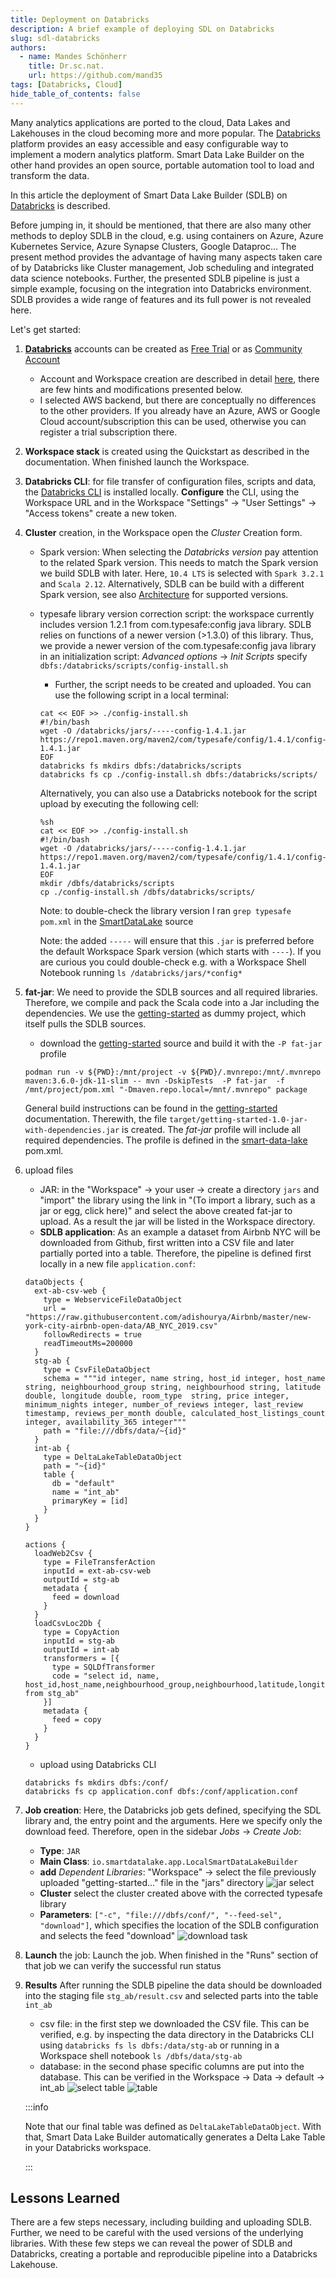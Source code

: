 ```yaml
---
title: Deployment on Databricks
description: A brief example of deploying SDL on Databricks
slug: sdl-databricks
authors:
  - name: Mandes Schönherr
    title: Dr.sc.nat.
    url: https://github.com/mand35
tags: [Databricks, Cloud]
hide_table_of_contents: false
---
```


Many analytics applications are ported to the cloud, Data Lakes and Lakehouses in the cloud becoming more and more popular. 
The [Databricks](https://databricks.com) platform provides an easy accessible and easy configurable way to implement a modern analytics platform. 
Smart Data Lake Builder on the other hand provides an open source, portable automation tool to load and transform the data.

In this article the deployment of Smart Data Lake Builder (SDLB) on [Databricks](https://databricks.com) is described. 

<!--truncate-->

Before jumping in, it should be mentioned, that there are also many other methods to deploy SDLB in the cloud, e.g. using containers on Azure, Azure Kubernetes Service, Azure Synapse Clusters, Google Dataproc...
The present method provides the advantage of having many aspects taken care of by Databricks like Cluster management, Job scheduling and integrated data science notebooks.
Further, the presented SDLB pipeline is just a simple example, focusing on the integration into Databricks environment. 
SDLB provides a wide range of features and its full power is not revealed here. 

Let's get started:

1. [**Databricks**](https://databricks.com) accounts can be created as [Free Trial](https://databricks.com/try-databricks) or as [Community Account](https://community.databricks.com/s/login/SelfRegister)
    - Account and Workspace creation are described in detail [here](https://docs.databricks.com/getting-started/account-setup.html), there are few hints and modifications presented below.
    - I selected AWS backend, but there are conceptually no differences to the other providers. If you already have an Azure, AWS or Google Cloud account/subscription this can be used, otherwise you can register a trial subscription there. 
1. **Workspace stack** is created using the Quickstart as described in the documentation. When finished launch the Workspace.
1. **Databricks CLI**: for file transfer of configuration files, scripts and data, the [Databricks CLI](https://docs.databricks.com/dev-tools/cli/index.html) is installed locally. **Configure** the CLI, using the Workspace URL and in the Workspace "Settings" -> "User Settings" -> "Access tokens" create a new token.
1. **Cluster** creation, in the Workspace open the *Cluster* Creation form.
    - Spark version: When selecting the *Databricks version* pay attention to the related Spark version. 
      This needs to match the Spark version we build SDLB with later. Here, `10.4 LTS` is selected with `Spark 3.2.1` and `Scala 2.12`. 
      Alternatively, SDLB can be build with a different Spark version, see also [Architecture](../../docs/architecture) for supported versions. 
    - typesafe library version correction script: the workspace currently includes version 1.2.1 from com.typesafe:config java library. 
      SDLB relies on functions of a newer version (>1.3.0) of this library. 
      Thus, we provide a newer version of the com.typesafe:config java library in an initialization script: *Advanced options* -> *Init Scripts* specify `dbfs:/databricks/scripts/config-install.sh`
        + Further, the script needs to be created and uploaded. You can use the following script in a local terminal:
        ```
        cat << EOF >> ./config-install.sh
        #!/bin/bash
        wget -O /databricks/jars/-----config-1.4.1.jar https://repo1.maven.org/maven2/com/typesafe/config/1.4.1/config-1.4.1.jar
        EOF
        databricks fs mkdirs dbfs:/databricks/scripts
        databricks fs cp ./config-install.sh dbfs:/databricks/scripts/
        ```
		
		Alternatively, you can also use a Databricks notebook for the script upload by executing the following cell:
		```
		%sh
		cat << EOF >> ./config-install.sh
		#!/bin/bash
		wget -O /databricks/jars/-----config-1.4.1.jar https://repo1.maven.org/maven2/com/typesafe/config/1.4.1/config-1.4.1.jar
		EOF
		mkdir /dbfs/databricks/scripts
		cp ./config-install.sh /dbfs/databricks/scripts/
		```

        Note: to double-check the library version I ran `grep typesafe pom.xml` in the [SmartDataLake](https://github.com/smart-data-lake/smart-data-lake.git) source

        Note: the added `-----` will ensure that this `.jar` is preferred before the default Workspace Spark version (which starts with `----`). 
        If you are curious you could double-check e.g. with a Workspace Shell Notebook running `ls /databricks/jars/*config*`

2. **fat-jar**:
       We need to provide the SDLB sources and all required libraries. Therefore, we compile and pack the Scala code into a Jar including the dependencies. We use the [getting-started](https://github.com/smart-data-lake/getting-started.git) as dummy project, which itself pulls the SDLB sources. 
    - download the [getting-started](https://github.com/smart-data-lake/getting-started.git) source and build it with the `-P fat-jar` profile
    ```
    podman run -v ${PWD}:/mnt/project -v ${PWD}/.mvnrepo:/mnt/.mvnrepo maven:3.6.0-jdk-11-slim -- mvn -DskipTests  -P fat-jar  -f /mnt/project/pom.xml "-Dmaven.repo.local=/mnt/.mvnrepo" package
    ```
    General build instructions can be found in the [getting-started](../../docs/getting-started/setup#compile-scala-classes) documentation. 
    Therewith, the file `target/getting-started-1.0-jar-with-dependencies.jar` is created. 
    The *fat-jar* profile will include all required dependencies. The profile is defined in the [smart-data-lake](https://github.com/smart-data-lake/smart-data-lake) pom.xml.

3. upload files
	- JAR: in the "Workspace" -> your user -> create a directory `jars` and "import" the library using the link in "(To import a library, such as a jar or egg, click here)" and select the above created fat-jar to upload. As a result the jar will be listed in the Workspace directory. 
	- **SDLB application**: As an example a dataset from Airbnb NYC will be downloaded from Github, first written into a CSV file and later partially ported into a table. Therefore, the pipeline is defined first locally in a new file `application.conf`:
	```
	dataObjects {
	  ext-ab-csv-web {
	    type = WebserviceFileDataObject
	    url = "https://raw.githubusercontent.com/adishourya/Airbnb/master/new-york-city-airbnb-open-data/AB_NYC_2019.csv"
	    followRedirects = true
	    readTimeoutMs=200000
	  }
	  stg-ab {
	    type = CsvFileDataObject
	    schema = """id integer, name string, host_id integer, host_name string, neighbourhood_group string, neighbourhood string, latitude double, longitude double, room_type  string, price integer, minimum_nights integer, number_of_reviews integer, last_review timestamp, reviews_per_month double, calculated_host_listings_count integer, availability_365 integer"""
	    path = "file:///dbfs/data/~{id}"
	  }
	  int-ab {
	    type = DeltaLakeTableDataObject
	    path = "~{id}"
	    table {
	      db = "default"
	      name = "int_ab"
	      primaryKey = [id]
	    }
	  }
	}

	actions {
	  loadWeb2Csv {
	    type = FileTransferAction
	    inputId = ext-ab-csv-web
	    outputId = stg-ab
	    metadata {
	      feed = download
	    }
	  }
	  loadCsvLoc2Db {
	    type = CopyAction
	    inputId = stg-ab
	    outputId = int-ab
	    transformers = [{
	      type = SQLDfTransformer
	      code = "select id, name, host_id,host_name,neighbourhood_group,neighbourhood,latitude,longitude from stg_ab"
	    }]
	    metadata {
	      feed = copy
	    }
	  }
	}
	```
	- upload using Databricks CLI 
	```
	databricks fs mkdirs dbfs:/conf/
	databricks fs cp application.conf dbfs:/conf/application.conf
	```

1. **Job creation**:
	Here, the Databricks job gets defined, specifying the SDL library and, the entry point and the arguments. Here we specify only the download feed. 
	Therefore, open in the sidebar *Jobs* -> *Create Job*: 
	- **Type**: `JAR`
	- **Main Class**: `io.smartdatalake.app.LocalSmartDataLakeBuilder`
	- **add** *Dependent Libraries*: "Workspace" -> select the file previously uploaded "getting-started..." file in the "jars" directory
	![jar select](add_library.png)
	- **Cluster** select the cluster created above with the corrected typesafe library
	- **Parameters**: `["-c", "file:///dbfs/conf/", "--feed-sel", "download"]`, which specifies the location of the SDLB configuration and selects the feed "download"
	![download task](download_task.png)

1. **Launch** the job: 
	Launch the job. 
	When finished in the "Runs" section of that job we can verify the successful run status

1. **Results**
    After running the SDLB pipeline the data should be downloaded into the staging file `stg_ab/result.csv` and selected parts into the table `int_ab`
    - csv file: in the first step we downloaded the CSV file. This can be verified, e.g. by inspecting the data directory in the Databricks CLI using `databricks fs ls dbfs:/data/stg-ab` or running in a Workspace shell notebook `ls /dbfs/data/stg-ab`
    - database: in the second phase specific columns are put into the database. This can be verified in the Workspace -> Data -> default -> int_ab
    ![select table](select_table.png)
    ![table](table.png)

    :::info

    Note that our final table was defined as `DeltaLakeTableDataObject`.
		With that, Smart Data Lake Builder automatically generates a Delta Lake Table in your Databricks workspace. 

	:::


## Lessons Learned
There are a few steps necessary, including building and uploading SDLB. 
Further, we need to be careful with the used versions of the underlying libraries. 
With these few steps we can reveal the power of SDLB and Databricks, creating a portable and reproducible pipeline into a Databricks Lakehouse.